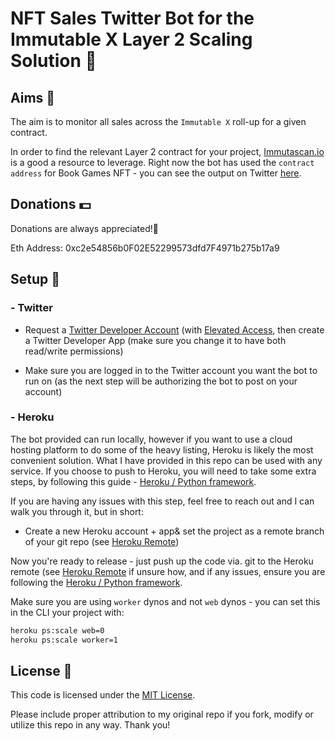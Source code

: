 # NFT Sales Twitter Bot for the Immutable X Layer 2 Scaling Solution 🤖

## Aims 🎯

The aim is to monitor all sales across the `Immutable X` roll-up for a given contract.

In order to find the relevant Layer 2 contract for your project, [Immutascan.io](https://immutascan.io/) is a good a resource to leverage. Right now the bot has used the `contract address` for Book Games NFT - you can see the output on Twitter [here](https://twitter.com/BookGamesBotv2).

## Donations 💵

Donations are always appreciated!🙏

Eth Address: 0xc2e54856b0F02E52299573dfd7F4971b275b17a9

## Setup 🔧

### - Twitter

- Request a [Twitter Developer Account](https://developer.twitter.com/en/apply-for-access) (with [Elevated Access](https://developer.twitter.com/en/portal/products/elevated), then create a Twitter Developer App (make sure you change it to have both read/write permissions)

- Make sure you are logged in to the Twitter account you want the bot to run on (as the next step will be authorizing the bot to post on your account)

### - Heroku

The bot provided can run locally, however if you want to use a cloud hosting platform to do some of the heavy listing, Heroku is likely the most convenient solution. What I have provided in this repo can be used with any service. If you choose to push to Heroku, you will need to take some extra steps, by following this guide - [Heroku / Python framework](https://devcenter.heroku.com/articles/getting-started-with-python).

If you are having any issues with this step, feel free to reach out and I can walk you through it, but in short:

- Create a new Heroku account + app& set the project as a remote branch of your git repo (see [Heroku Remote](https://devcenter.heroku.com/articles/git#creating-a-heroku-remote))

Now you're ready to release - just push up the code via. git to the Heroku remote (see [Heroku Remote](https://devcenter.heroku.com/articles/git#creating-a-heroku-remote) if unsure how, and if any issues, ensure you are following the [Heroku / Python framework](https://devcenter.heroku.com/articles/getting-started-with-python).

Make sure you are using `worker` dynos and not `web` dynos - you can set this in the CLI your project with:

```sh
heroku ps:scale web=0
heroku ps:scale worker=1
```

## License 📃

This code is licensed under the [MIT License](https://choosealicense.com/licenses/mit/).

Please include proper attribution to my original repo if you fork, modify or utilize this repo in any way. Thank you!
